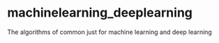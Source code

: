 # machinelearning_deeplearning
The algorithms of common just for machine learning and deep learning
